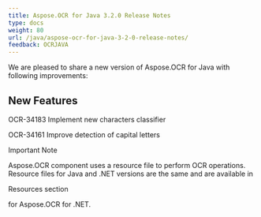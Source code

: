 ```yaml
---
title: Aspose.OCR for Java 3.2.0 Release Notes
type: docs
weight: 80
url: /java/aspose-ocr-for-java-3-2-0-release-notes/
feedback: OCRJAVA
---
```


We are pleased to share a new version of Aspose.OCR for Java with following improvements:
## **New Features**
OCR-34183 Implement new characters classifier

OCR-34161 Improve detection of capital letters

Important Note

Aspose.OCR component uses a resource file to perform OCR operations. Resource files for Java and .NET versions are the same and are available in

Resources section

for Aspose.OCR for .NET.
